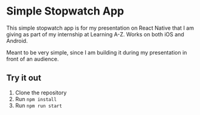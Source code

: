 # Simple Stopwatch App

This simple stopwatch app is for my presentation on React Native that I am giving as part of my internship at Learning A-Z. Works on both iOS and Android.

Meant to be very simple, since I am building it during my presentation in front of an audience. 

## Try it out
1. Clone the repository
2. Run `npm install`
3. Run `npm run start`
